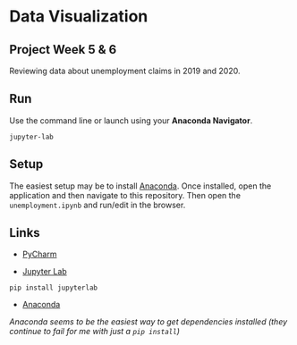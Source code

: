 # Data Visualization

## Project Week 5 & 6

Reviewing data about unemployment claims in 2019 and 2020.

## Run

Use the command line or launch using your **Anaconda Navigator**.
```commandline
jupyter-lab
```

## Setup

The easiest setup may be to install [Anaconda](https://docs.continuum.io/anaconda/install/).
Once installed, open the application and then navigate to this repository.
Then open the `unemployment.ipynb` and run/edit in the browser.

## Links

* [PyCharm](https://www.jetbrains.com/pycharm/download/)

* [Jupyter Lab](https://jupyter.org/install.html)

```commandline
pip install jupyterlab
```

* [Anaconda](https://docs.continuum.io/anaconda/install/)
  
_Anaconda seems to be the easiest way to get dependencies installed (they continue to fail for me with just a `pip install`)_
